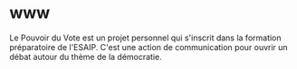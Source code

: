 # www

Le Pouvoir du Vote est un projet personnel qui s'inscrit dans la formation préparatoire de l'ESAIP.
C'est une action de communication pour ouvrir un débat autour du thème de la démocratie.
